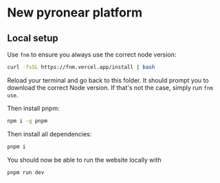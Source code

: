 # New pyronear platform

## Local setup

Use `fnm` to ensure you always use the correct node version:

```bash
curl -fsSL https://fnm.vercel.app/install | bash
```

Reload your terminal and go back to this folder. It should prompt you to download the correct Node version. If that's not the case, simply run `fnm use`.

Then install pnpm:

```bash
npm i -g pnpm
```

Then install all dependencies:

```bash
pnpm i
```

You should now be able to run the website locally with

```bash
pnpm run dev
```
